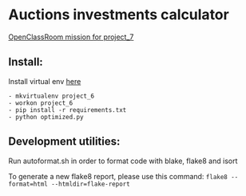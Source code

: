 # Auctions investments calculator
[OpenClassRoom mission for project_7](https://openclassrooms.com/fr/paths/322/projects/836/assignment)

## Install:
  Install virtual env [here](https://virtualenvwrapper.readthedocs.io/en/latest/)
  ```
  - mkvirtualenv project_6
  - workon project_6
  - pip install -r requirements.txt
  - python optimized.py
  ```
  
## Development utilities:
  Run autoformat.sh in order to format code with blake, flake8 and isort
  
  To generate a new flake8 report, please use this command:
  ```flake8 --format=html --htmldir=flake-report```
